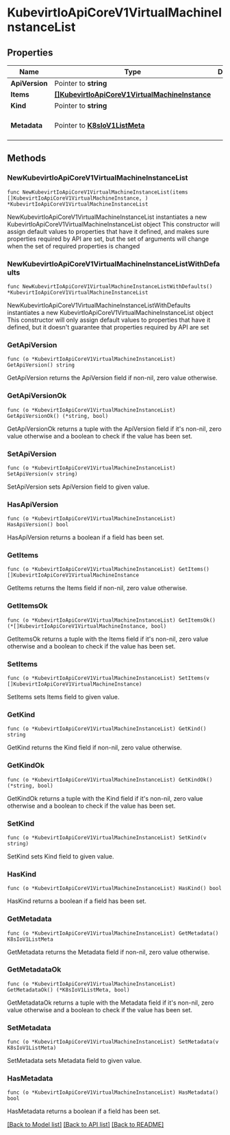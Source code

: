 # KubevirtIoApiCoreV1VirtualMachineInstanceList

## Properties

Name | Type | Description | Notes
------------ | ------------- | ------------- | -------------
**ApiVersion** | Pointer to **string** |  | [optional] 
**Items** | [**[]KubevirtIoApiCoreV1VirtualMachineInstance**](KubevirtIoApiCoreV1VirtualMachineInstance.md) |  | 
**Kind** | Pointer to **string** |  | [optional] 
**Metadata** | Pointer to [**K8sIoV1ListMeta**](K8sIoV1ListMeta.md) |  | [optional] [default to {}]

## Methods

### NewKubevirtIoApiCoreV1VirtualMachineInstanceList

`func NewKubevirtIoApiCoreV1VirtualMachineInstanceList(items []KubevirtIoApiCoreV1VirtualMachineInstance, ) *KubevirtIoApiCoreV1VirtualMachineInstanceList`

NewKubevirtIoApiCoreV1VirtualMachineInstanceList instantiates a new KubevirtIoApiCoreV1VirtualMachineInstanceList object
This constructor will assign default values to properties that have it defined,
and makes sure properties required by API are set, but the set of arguments
will change when the set of required properties is changed

### NewKubevirtIoApiCoreV1VirtualMachineInstanceListWithDefaults

`func NewKubevirtIoApiCoreV1VirtualMachineInstanceListWithDefaults() *KubevirtIoApiCoreV1VirtualMachineInstanceList`

NewKubevirtIoApiCoreV1VirtualMachineInstanceListWithDefaults instantiates a new KubevirtIoApiCoreV1VirtualMachineInstanceList object
This constructor will only assign default values to properties that have it defined,
but it doesn't guarantee that properties required by API are set

### GetApiVersion

`func (o *KubevirtIoApiCoreV1VirtualMachineInstanceList) GetApiVersion() string`

GetApiVersion returns the ApiVersion field if non-nil, zero value otherwise.

### GetApiVersionOk

`func (o *KubevirtIoApiCoreV1VirtualMachineInstanceList) GetApiVersionOk() (*string, bool)`

GetApiVersionOk returns a tuple with the ApiVersion field if it's non-nil, zero value otherwise
and a boolean to check if the value has been set.

### SetApiVersion

`func (o *KubevirtIoApiCoreV1VirtualMachineInstanceList) SetApiVersion(v string)`

SetApiVersion sets ApiVersion field to given value.

### HasApiVersion

`func (o *KubevirtIoApiCoreV1VirtualMachineInstanceList) HasApiVersion() bool`

HasApiVersion returns a boolean if a field has been set.

### GetItems

`func (o *KubevirtIoApiCoreV1VirtualMachineInstanceList) GetItems() []KubevirtIoApiCoreV1VirtualMachineInstance`

GetItems returns the Items field if non-nil, zero value otherwise.

### GetItemsOk

`func (o *KubevirtIoApiCoreV1VirtualMachineInstanceList) GetItemsOk() (*[]KubevirtIoApiCoreV1VirtualMachineInstance, bool)`

GetItemsOk returns a tuple with the Items field if it's non-nil, zero value otherwise
and a boolean to check if the value has been set.

### SetItems

`func (o *KubevirtIoApiCoreV1VirtualMachineInstanceList) SetItems(v []KubevirtIoApiCoreV1VirtualMachineInstance)`

SetItems sets Items field to given value.


### GetKind

`func (o *KubevirtIoApiCoreV1VirtualMachineInstanceList) GetKind() string`

GetKind returns the Kind field if non-nil, zero value otherwise.

### GetKindOk

`func (o *KubevirtIoApiCoreV1VirtualMachineInstanceList) GetKindOk() (*string, bool)`

GetKindOk returns a tuple with the Kind field if it's non-nil, zero value otherwise
and a boolean to check if the value has been set.

### SetKind

`func (o *KubevirtIoApiCoreV1VirtualMachineInstanceList) SetKind(v string)`

SetKind sets Kind field to given value.

### HasKind

`func (o *KubevirtIoApiCoreV1VirtualMachineInstanceList) HasKind() bool`

HasKind returns a boolean if a field has been set.

### GetMetadata

`func (o *KubevirtIoApiCoreV1VirtualMachineInstanceList) GetMetadata() K8sIoV1ListMeta`

GetMetadata returns the Metadata field if non-nil, zero value otherwise.

### GetMetadataOk

`func (o *KubevirtIoApiCoreV1VirtualMachineInstanceList) GetMetadataOk() (*K8sIoV1ListMeta, bool)`

GetMetadataOk returns a tuple with the Metadata field if it's non-nil, zero value otherwise
and a boolean to check if the value has been set.

### SetMetadata

`func (o *KubevirtIoApiCoreV1VirtualMachineInstanceList) SetMetadata(v K8sIoV1ListMeta)`

SetMetadata sets Metadata field to given value.

### HasMetadata

`func (o *KubevirtIoApiCoreV1VirtualMachineInstanceList) HasMetadata() bool`

HasMetadata returns a boolean if a field has been set.


[[Back to Model list]](../README.md#documentation-for-models) [[Back to API list]](../README.md#documentation-for-api-endpoints) [[Back to README]](../README.md)


